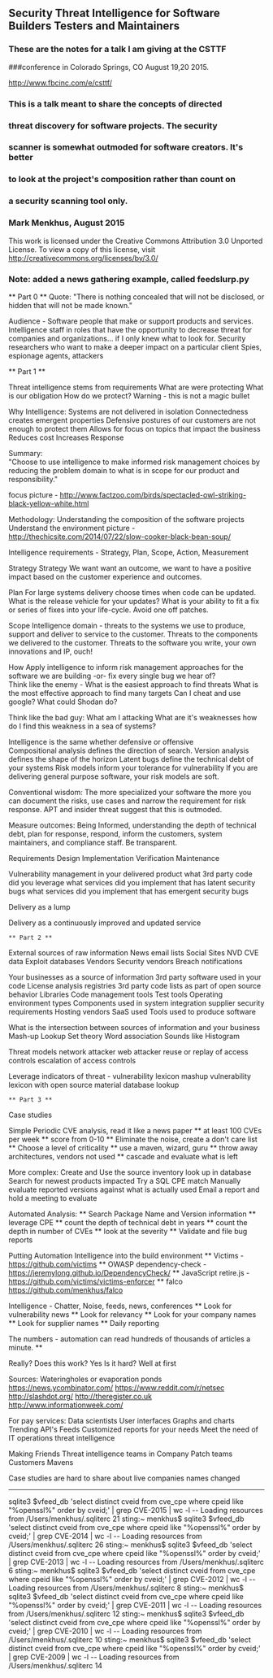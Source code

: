 ## Security Threat Intelligence for Software Builders Testers and Maintainers

### These are the notes for a talk I am giving at the CSTTF
###conference in Colorado Springs, CO August 19,20 2015.

http://www.fbcinc.com/e/csttf/

### This is a talk meant to share the concepts of directed
### threat discovery for software projects. The security
### scanner is somewhat outmoded for software creators. It's better
### to look at the project's composition rather than count on
### a security scanning tool only.
### Mark Menkhus, August 2015

This work is licensed under the Creative Commons Attribution 3.0 Unported License. To view a copy of this license, visit http://creativecommons.org/licenses/by/3.0/

### Note: added a news gathering example, called feedslurp.py

   ** Part 0 **
Quote:
    "There is nothing concealed that will not be disclosed, or hidden that will not be made known."

Audience -
    Software people that make or support products and services.
    Intelligence staff in roles that have the opportunity to decrease threat for companies and organizations... if I only knew what to look for.
    Security researchers who want to make a deeper impact on a particular client
    Spies, espionage agents, attackers

   ** Part 1 **

Threat intelligence stems from requirements
    What are were protecting
    What is our obligation
    How do we protect?
    Warning - this is not a magic bullet

Why Intelligence:
Systems are not delivered in isolation
Connectedness creates emergent properties
Defensive postures of our customers are not enough to protect them
Allows for focus on topics that impact the business
Reduces cost
Increases Response

Summary:    
"Choose to use intelligence to make informed risk management choices by reducing the problem domain to what is in scope for our product and responsibility."

focus
picture - http://www.factzoo.com/birds/spectacled-owl-striking-black-yellow-white.html

Methodology:
Understanding the composition of the software projects
Understand the environment
picture - http://thechicsite.com/2014/07/22/slow-cooker-black-bean-soup/

Intelligence
    requirements - Strategy, Plan, Scope, Action, Measurement

Strategy
Strategy We want want an outcome, we want to have
a positive impact based on the customer experience and outcomes.

Plan
For large systems delivery choose times when code can be updated. What is the release vehicle for your updates? What is your ability to fit a fix or series of fixes into your life-cycle. Avoid one off patches.

Scope
Intelligence domain - threats to the systems we use to produce, support and deliver to service to the customer. Threats to the components we delivered to the customer.
Threats to the software you write, your own innovations and IP, ouch!

How
Apply intelligence to inform risk management approaches for the software we are building -or- fix every single bug we hear of?  
Think like the enemy -
What is the easiest approach to find threats
What is the most effective approach to find many targets
Can I cheat and use google?
What could Shodan do?

Think like the bad guy:
What am I attacking
What are it's weaknesses
how do I find this weakness in a sea of systems?

Intelligence is the same whether defensive or offensive        
Compositional analysis defines the direction of search.
Version analysis defines the shape of the horizon
Latent bugs define the technical debt of your systems
Risk models inform your tolerance for vulnerability
If you are delivering general purpose software, your risk models are soft.

Conventional wisdom:
The more specialized your software the more you can document the risks, use cases and narrow the
requirement for risk response.
APT and insider threat suggest that this is outmoded.

Measure outcomes:
Being Informed, understanding the depth of technical debt, plan for response, respond, inform the customers, system maintainers, and compliance staff. Be transparent.

Requirements
Design
Implementation
Verification
Maintenance

Vulnerability management in your delivered product
what 3rd party code did you leverage
what services did you implement that has latent security bugs
what services did you implement that has emergent
security bugs

Delivery as a lump

Delivery as a continuously improved and updated service

    ** Part 2 **

External sources of raw information
News
email lists
Social Sites
NVD CVE data
Exploit databases
Vendors
Security vendors
Breach notifications

Your businesses as a source of information
3rd party software used in your code
License analysis registries
3rd party code lists as part of open source behavior
Libraries
Code management tools
Test tools
Operating environment types
Components used in system integration
    supplier security requirements
Hosting vendors
SaaS used
Tools used to produce software

What is the intersection between sources of information and your business
    Mash-up
    Lookup
    Set theory
    Word association
    Sounds like
    Histogram

Threat models
network attacker
web attacker
reuse or replay of access controls
escalation of access controls

Leverage
indicators of threat - vulnerability lexicon
mashup vulnerability lexicon with open source material
database lookup

    ** Part 3 **

Case studies

Simple
Periodic CVE analysis, read it like a news paper
** at least 100 CVEs per week
** score from 0-10
** Eliminate the noise, create a don't care list
** Choose a level of criticality
** use a maven, wizard, guru
** throw away architectures, vendors not used
** cascade and evaluate what is left

More complex:
Create and Use the source inventory look up in database
Search for newest products impacted
Try a SQL CPE match
Manually evaluate reported versions against what is actually used
Email a report and hold a meeting to evaluate

Automated Analysis:
    ** Search Package Name and Version information
    ** leverage CPE
    ** count the depth of technical debt in years
    ** count the depth in number of CVEs
    ** look at the severity
    ** Validate and file bug reports

Putting Automation Intelligence into the build environment
    ** Victims - https://github.com/victims
    ** OWASP dependency-check - https://jeremylong.github.io/DependencyCheck/
    ** JavaScript retire.js - https://github.com/victims/victims-enforcer
    ** falco https://github.com/menkhus/falco

Intelligence - Chatter, Noise, feeds, news, conferences
    ** Look for vulnerability news
    ** Look for relevancy
    ** Look for your company names
    ** Look for supplier names
    ** Daily reporting

The numbers - automation can read hundreds of thousands of articles a minute.
    **

Really? Does this work?
    Yes
Is it hard?
    Well at first

Sources:
    Wateringholes or evaporation ponds
    https://news.ycombinator.com/
    https://www.reddit.com/r/netsec
    http://slashdot.org/
    http://theregister.co.uk
    http://www.informationweek.com/

For pay services:
    Data scientists
    User interfaces
    Graphs and charts
    Trending
    API's
    Feeds
    Customized reports for your needs
    Meet the need of IT operations threat intelligence

Making Friends
    Threat intelligence teams in Company
    Patch teams
    Customers
    Mavens

Case studies are hard to share about live companies
    names changed

***********************************************************************
sqlite3 $vfeed_db 'select distinct cveid from cve_cpe where cpeid like "%openssl%" order by cveid;' | grep CVE-2015 | wc -l
-- Loading resources from /Users/menkhus/.sqliterc
      21
sting:~ menkhus$ sqlite3 $vfeed_db 'select distinct cveid from cve_cpe where cpeid like "%openssl%" order by cveid;' | grep CVE-2014 | wc -l
-- Loading resources from /Users/menkhus/.sqliterc
      26
sting:~ menkhus$ sqlite3 $vfeed_db 'select distinct cveid from cve_cpe where cpeid like "%openssl%" order by cveid;' | grep CVE-2013 | wc -l
-- Loading resources from /Users/menkhus/.sqliterc
       6
sting:~ menkhus$ sqlite3 $vfeed_db 'select distinct cveid from cve_cpe where cpeid like "%openssl%" order by cveid;' | grep CVE-2012 | wc -l
-- Loading resources from /Users/menkhus/.sqliterc
       8
sting:~ menkhus$ sqlite3 $vfeed_db 'select distinct cveid from cve_cpe where cpeid like "%openssl%" order by cveid;' | grep CVE-2011 | wc -l
-- Loading resources from /Users/menkhus/.sqliterc
      12
sting:~ menkhus$ sqlite3 $vfeed_db 'select distinct cveid from cve_cpe where cpeid like "%openssl%" order by cveid;' | grep CVE-2010 | wc -l
-- Loading resources from /Users/menkhus/.sqliterc
      10
sting:~ menkhus$ sqlite3 $vfeed_db 'select distinct cveid from cve_cpe where cpeid like "%openssl%" order by cveid;' | grep CVE-2009 | wc -l
-- Loading resources from /Users/menkhus/.sqliterc
      14
